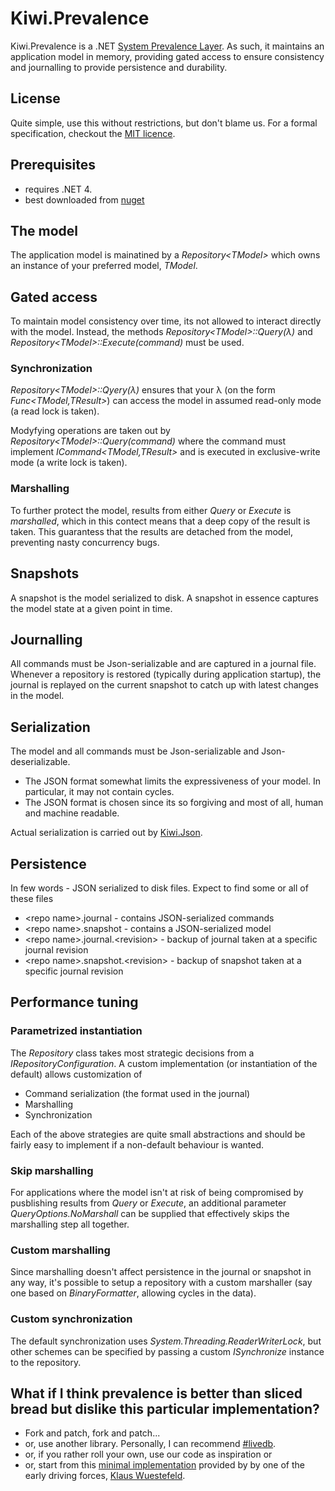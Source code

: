 # Kiwi.Prevalence ##
Kiwi.Prevalence is a .NET [System Prevalence Layer](http://en.wikipedia.org/wiki/System_Prevalence).
As such, it maintains an application model in memory, providing gated access to ensure consistency and journalling to provide persistence and durability.

## License 

Quite simple, use this without restrictions, but don't blame us. 
For a formal specification, checkout the [MIT licence](http://www.opensource.org/licenses/mit-license.php).

## Prerequisites
* requires .NET 4.
* best downloaded from [nuget](http://nuget.org/packages/Kiwi.Prevalence)

## The model
The application model is mainatined by a _Repository&lt;TModel&gt;_ which owns an instance of your preferred model,  _TModel_.

## Gated access
To maintain model consistency over time, its not allowed to interact directly with the model. Instead, the methods  _Repository&lt;TModel&gt;::Query(&lambda;)_ and  _Repository&lt;TModel&gt;::Execute(command)_ must be used.
### Synchronization
_Repository&lt;TModel&gt;::Qyery(&lambda;)_ ensures that your &lambda; (on the form _Func&lt;TModel,TResult&gt;_) can access the model in assumed read-only mode (a read lock is taken).

Modyfying operations are taken out by _Repository&lt;TModel&gt;::Query(command)_ where the command must implement _ICommand&lt;TModel,TResult&gt;_ and is executed in exclusive-write mode (a write lock is taken). 

### Marshalling
To further protect the model, results from either _Query_ or _Execute_ is _marshalled_, which in this contect means that a deep copy of the result is taken. This guarantess that the results are detached from the model, preventing nasty concurrency bugs.

## Snapshots
A snapshot is the model serialized to disk. A snapshot in essence captures the model state at a given point in time.

## Journalling
All commands must be Json-serializable and are captured in a journal file. Whenever a repository is restored (typically during application startup), the journal is replayed on the current snapshot to catch up with latest changes in the model.

## Serialization
The model and all commands must be Json-serializable and Json-deserializable.

* The JSON format somewhat limits the expressiveness of your model. In particular, it may not contain cycles.
* The JSON format is chosen since its so forgiving and most of all, human and machine readable.

Actual serialization is carried out by [Kiwi.Json](https://github.com/jlarsson/Kiwi.Json).

## Persistence
In few words - JSON serialized to disk files.
Expect to find some or all of these files
* &lt;repo name&gt;.journal - contains JSON-serialized commands
* &lt;repo name&gt;.snapshot - contains a JSON-serialized model
* &lt;repo name&gt;.journal.&lt;revision&gt; - backup of journal taken at a specific journal revision
* &lt;repo name&gt;.snapshot.&lt;revision&gt; - backup of snapshot taken at a specific journal revision

## Performance tuning
### Parametrized instantiation
The _Repository_ class takes most strategic decisions from a _IRepositoryConfiguration_. A custom implementation (or instantiation of the default) allows customization of 
* Command serialization (the format used in the journal)
* Marshalling
* Synchronization

Each of the above strategies are quite small abstractions and should be fairly easy to implement if a non-default behaviour is wanted.

### Skip marshalling
For applications where the model isn't at risk of being compromised by pusblishing results from _Query_ or _Execute_, an additional parameter _QueryOptions.NoMarshall_ can be supplied that effectively skips the marshalling step all together.
### Custom marshalling
Since marshalling doesn't affect persistence in the journal or snapshot in any way, it's possible to setup a repository with a custom marshaller (say one based on _BinaryFormatter_, allowing cycles in the data).
### Custom synchronization
The default synchronization uses _System.Threading.ReaderWriterLock_, but other schemes can be specified by passing a custom _ISynchronize_ instance to the repository.

## What if I think prevalence is better than sliced bread but dislike this particular implementation?
* Fork and patch, fork and patch...
* or, use another library. Personally, I can recommend [#livedb](http://livedb.devrex.se/).
* or, if you rather roll your own, use our code as inspiration or
* or, start from this [minimal implementation](https://gist.github.com/1103582) provided by by one of the early driving forces, [Klaus Wuestefeld](https://github.com/klauswuestefeld).
